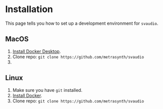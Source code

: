 # Installation

This page tells you how to set up a development environment for `svaudio`.


## MacOS

1. [Install Docker Desktop](https://docs.docker.com/desktop/mac/install/).
2. Clone repo: `git clone https://github.com/metrasynth/svaudio`
3. 


## Linux

1. Make sure you have `git` installed.
2. [Install Docker](https://docs.docker.com/engine/install/#server).
3. Clone repo: `git clone https://github.com/metrasynth/svaudio`
